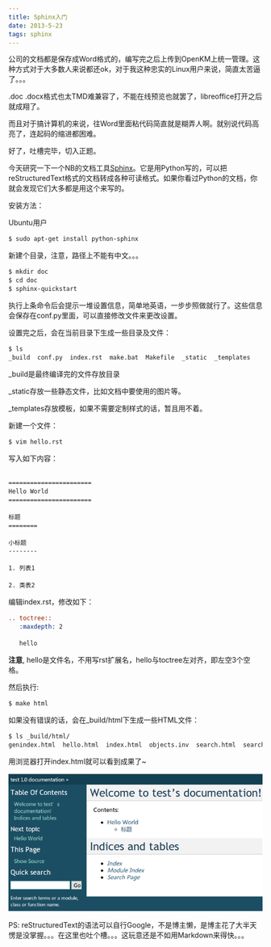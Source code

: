 ```yaml
---
title: Sphinx入门
date: 2013-5-23
tags: sphinx
---
```


公司的文档都是保存成Word格式的，编写完之后上传到OpenKM上统一管理。这种方式对于大多数人来说都还ok，对于我这种忠实的Linux用户来说，简直太苦逼了。。。

.doc .docx格式也太TMD难兼容了，不能在线预览也就罢了，libreoffice打开之后就成翔了。

而且对于搞计算机的来说，往Word里面粘代码简直就是糊弄人啊。就别说代码高亮了，连起码的缩进都困难。

好了，吐槽完毕，切入正题。

今天研究一下一个NB的文档工具[Sphinx](http://sphinx-doc.org/index.html)。它是用Python写的，可以把reStructuredText格式的文档转成各种可读格式。如果你看过Python的文档，你就会发现它们大多都是用这个来写的。

安装方法：

Ubuntu用户

```bash
$ sudo apt-get install python-sphinx
```

新建个目录，注意，路径上不能有中文。。。

```bash
$ mkdir doc
$ cd doc
$ sphinx-quickstart
```

执行上条命令后会提示一堆设置信息，简单地英语，一步步照做就行了。这些信息会保存在conf.py里面，可以直接修改文件来更改设置。

设置完之后，会在当前目录下生成一些目录及文件：

```bash
$ ls
_build  conf.py  index.rst  make.bat  Makefile  _static  _templates
```

_build是最终编译完的文件存放目录

_static存放一些静态文件，比如文档中要使用的图片等。

_templates存放模板，如果不需要定制样式的话，暂且用不着。

新建一个文件：

```bash
$ vim hello.rst
```

写入如下内容：

```restructuredtext

=======================
Hello World
=======================

标题
========

小标题
--------

1. 列表1

2. 类表2
```

编辑index.rst，修改如下：

```restructuredtext
.. toctree::
   :maxdepth: 2

   hello
```

**注意**, hello是文件名，不用写rst扩展名，hello与toctree左对齐，即左空3个空格。

然后执行:

```bash
$ make html
```

如果没有错误的话，会在_build/html下生成一些HTML文件：

```bash
$ ls _build/html/
genindex.html  hello.html  index.html  objects.inv  search.html  searchindex.js  _sources  _static
```

用浏览器打开index.html就可以看到成果了~

![sphinx](/static/img/sphinx.png)

PS: reStructuredText的语法可以自行Google，不是博主懒，是博主花了大半天愣是没掌握。。。在这里也吐个槽。。。这玩意还是不如用Markdown来得快。。。
